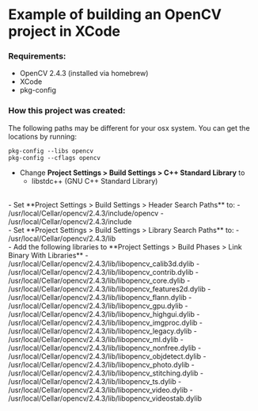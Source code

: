 # Example of building an OpenCV project in XCode

### Requirements:
- OpenCV 2.4.3 (installed via homebrew)
- XCode
- pkg-config

### How this project was created:

The following paths may be different for your osx system. You can get
the locations by running:

    pkg-config --libs opencv
    pkg-config --cflags opencv


- Change **Project Settings > Build Settings > C++ Standard Library** to
    - libstdc++ (GNU C++ Standard Library)  
<br>
- Set **Project Settings > Build Settings > Header Search Paths** to:
    - /usr/local/Cellar/opencv/2.4.3/include/opencv
    - /usr/local/Cellar/opencv/2.4.3/include  
<br>
- Set **Project Settings > Build Settings > Library Search Paths** to:
    - /usr/local/Cellar/opencv/2.4.3/lib  
<br>
- Add the following libraries to **Project Settings > Build Phases > Link  Binary With Libraries**
    - /usr/local/Cellar/opencv/2.4.3/lib/libopencv_calib3d.dylib 
    - /usr/local/Cellar/opencv/2.4.3/lib/libopencv_contrib.dylib 
    - /usr/local/Cellar/opencv/2.4.3/lib/libopencv_core.dylib 
    - /usr/local/Cellar/opencv/2.4.3/lib/libopencv_features2d.dylib 
    - /usr/local/Cellar/opencv/2.4.3/lib/libopencv_flann.dylib 
    - /usr/local/Cellar/opencv/2.4.3/lib/libopencv_gpu.dylib 
    - /usr/local/Cellar/opencv/2.4.3/lib/libopencv_highgui.dylib 
    - /usr/local/Cellar/opencv/2.4.3/lib/libopencv_imgproc.dylib 
    - /usr/local/Cellar/opencv/2.4.3/lib/libopencv_legacy.dylib 
    - /usr/local/Cellar/opencv/2.4.3/lib/libopencv_ml.dylib 
    - /usr/local/Cellar/opencv/2.4.3/lib/libopencv_nonfree.dylib 
    - /usr/local/Cellar/opencv/2.4.3/lib/libopencv_objdetect.dylib 
    - /usr/local/Cellar/opencv/2.4.3/lib/libopencv_photo.dylib 
    - /usr/local/Cellar/opencv/2.4.3/lib/libopencv_stitching.dylib 
    - /usr/local/Cellar/opencv/2.4.3/lib/libopencv_ts.dylib 
    - /usr/local/Cellar/opencv/2.4.3/lib/libopencv_video.dylib 
    - /usr/local/Cellar/opencv/2.4.3/lib/libopencv_videostab.dylib

